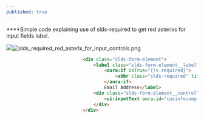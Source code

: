 ```yaml
---
published: true
---
```

****Simple code explaining use of slds-required to get red asterixs for input fields label.

![]({{site.baseurl}}/_posts/slds_required_red_asterix_for_input_controls.png)![slds_required_red_asterix_for_input_controls.png]({{site.baseurl}}/_posts/slds_required_red_asterix_for_input_controls.png)


```html
                            <div class="slds-form-element">
                                <label class="slds-form-element__label" for="cusinfocomp-input4">
                                    <aura:if isTrue="{!v.required}">
                                        <abbr class="slds-required" title="required" aura:id="emailReq">*											</abbr>
                                    </aura:if>
                                    Email Address</label>
                                <div class="slds-form-element__control">
                                    <ui:inputText aura:id="cusinfocomp-input4" class="slds-input" value="                                         {!v.contact.Email}" blur="{!c.checkValidate}"/>
                                </div>
                            </div>
```
